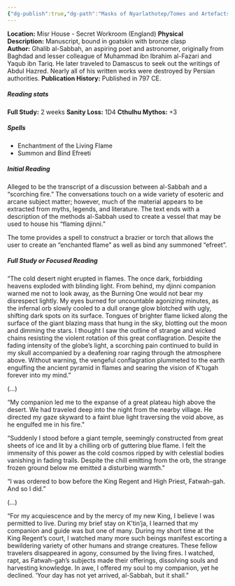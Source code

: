 ```yaml
---
{"dg-publish":true,"dg-path":"Masks of Nyarlathotep/Tomes and Artefacts/England/Song of the Djinn.md","permalink":"/masks-of-nyarlathotep/tomes-and-artefacts/england/song-of-the-djinn/","tags":["TTRPG/Games/MoN"]}
---
```


**Location:** Misr House - Secret Workroom (England)
**Physical Description:** Manuscript, bound in goatskin with bronze clasp
**Author:** Ghalib al-Sabbah, an aspiring poet and astronomer, originally from Baghdad and lesser colleague of Muhammad ibn Ibrahim al-Fazari and Yaqub ibn Tariq. He later traveled to Damascus to seek out the writings of Abdul Hazred. Nearly all of his written works were destroyed by Persian authorities.
**Publication History:** Published in 797 CE.

##### Reading stats
**Full Study:** 2 weeks
**Sanity Loss:** 1D4
**Cthulhu Mythos:** +3

##### Spells
- Enchantment of the Living Flame
- Summon and Bind Efreeti

##### Initial Reading
Alleged to be the transcript of a discussion between al-Sabbah and a “scorching fire.” The conversations touch on a wide variety of esoteric and arcane subject matter; however, much of the material appears to be extracted from myths, legends, and literature. The text ends with a description of the methods al-Sabbah used to create a vessel that may be used to house his “flaming djinni.”

The tome provides a spell to construct a brazier or torch that allows the user to create an “enchanted flame” as well as bind any summoned “efreet”.

##### Full Study or Focused Reading
“The cold desert night erupted in flames. The once dark, forbidding heavens exploded with blinding light. From behind, my djinni companion warned me not to look away, as the Burning One would not bear my disrespect lightly. My eyes burned for uncountable agonizing minutes, as the infernal orb slowly cooled to a dull orange glow blotched with ugly, shifting dark spots on its surface. Tongues of brighter flame licked along the surface of the giant blazing mass that hung in the sky, blotting out the moon and dimming the stars. I thought I saw the outline of strange and wicked chains resisting the violent rotation of this great conflagration. Despite the fading intensity of the globe’s light, a scorching pain continued to build in my skull accompanied by a deafening roar raging through the atmosphere above. Without warning, the vengeful conflagration plummeted to the earth engulfing the ancient pyramid in flames and searing the vision of K’tugah forever into my mind.”

(…)

“My companion led me to the expanse of a great plateau high above the desert. We had traveled deep into the night from the nearby village. He directed my gaze skyward to a faint blue light traversing the void above, as he engulfed me in his fire."

“Suddenly I stood before a giant temple, seemingly constructed from great sheets of ice and lit by a chilling orb of guttering blue flame. I felt the immensity of this power as the cold cosmos ripped by with celestial bodies vanishing in fading trails. Despite the chill emitting from the orb, the strange frozen ground below me emitted a disturbing warmth."

“I was ordered to bow before the King Regent and High Priest, Fatwah-gah. And so I did.”

(…)

“For my acquiescence and by the mercy of my new King, I believe I was permitted to live. During my brief stay on K’tin’ja, I learned that my companion and guide was but one of many. During my short time at the King Regent’s court, I watched many more such beings manifest escorting a bewildering variety of other humans and strange creatures. These fellow travelers disappeared in agony, consumed by the living fires. I watched, rapt, as Fatwah-gah’s subjects made their offerings, dissolving souls and harvesting knowledge. In awe, I offered my soul to my companion, yet he declined. ‘Your day has not yet arrived, al-Sabbah, but it shall.”